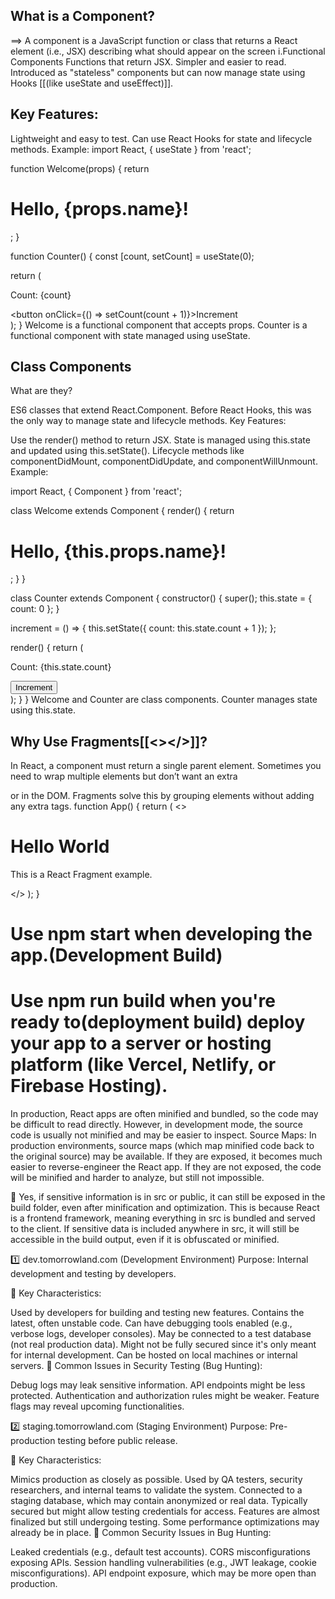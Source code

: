 ## What is a Component?
==> A component is a JavaScript function or class that returns a React element (i.e., JSX) describing what should appear on the screen
i.Functional Components
Functions that return JSX.
Simpler and easier to read.
Introduced as "stateless" components but can now manage state using Hooks [[(like useState and useEffect)]].

## Key Features:
Lightweight and easy to test.
Can use React Hooks for state and lifecycle methods.
Example:
import React, { useState } from 'react';

function Welcome(props) {
  return <h1>Hello, {props.name}!</h1>;
}

function Counter() {
  const [count, setCount] = useState(0);

  return (
    <div>
      <p>Count: {count}</p>
      <button onClick={() => setCount(count + 1)}>Increment</button>
    </div>
  );
}
Welcome is a functional component that accepts props.
Counter is a functional component with state managed using useState.

## Class Components
What are they?

ES6 classes that extend React.Component.
Before React Hooks, this was the only way to manage state and lifecycle methods.
Key Features:

Use the render() method to return JSX.
State is managed using this.state and updated using this.setState().
Lifecycle methods like componentDidMount, componentDidUpdate, and componentWillUnmount.
Example:

import React, { Component } from 'react';

class Welcome extends Component {
  render() {
    return <h1>Hello, {this.props.name}!</h1>;
  }
}

class Counter extends Component {
  constructor() {
    super();
    this.state = {
      count: 0
    };
  }

  increment = () => {
    this.setState({ count: this.state.count + 1 });
  };

  render() {
    return (
      <div>
        <p>Count: {this.state.count}</p>
        <button onClick={this.increment}>Increment</button>
      </div>
    );
  }
}
Welcome and Counter are class components.
Counter manages state using this.state.

## Why Use Fragments[[<></>]]?
In React, a component must return a single parent element.
Sometimes you need to wrap multiple elements but don’t want an extra <div> or <span> in the DOM.
Fragments solve this by grouping elements without adding any extra tags.
function App() {
  return (
    <>
      <h1>Hello World</h1>
      <p>This is a React Fragment example.</p>
    </>
  );
}


# Use npm start when developing the app.(Development Build)
# Use npm run build when you're ready to(deployment build) deploy your app to a server or hosting platform (like Vercel, Netlify, or Firebase Hosting).

In production, React apps are often minified and bundled, so the code may be difficult to read directly. However, in development mode, the source code is usually not minified and may be easier to inspect.
Source Maps: In production environments, source maps (which map minified code back to the original source) may be available. If they are exposed, it becomes much easier to reverse-engineer the React app. If they are not exposed, the code will be minified and harder to analyze, but still not impossible.

🚨 Yes, if sensitive information is in src or public, it can still be exposed in the build folder, even after minification and optimization.
This is because React is a frontend framework, meaning everything in src is bundled and served to the client. If sensitive data is included anywhere in src, it will still be accessible in the build output, even if it is obfuscated or minified.

1️⃣ dev.tomorrowland.com (Development Environment)
Purpose: Internal development and testing by developers.

🔹 Key Characteristics:

Used by developers for building and testing new features.
Contains the latest, often unstable code.
Can have debugging tools enabled (e.g., verbose logs, developer consoles).
May be connected to a test database (not real production data).
Might not be fully secured since it's only meant for internal development.
Can be hosted on local machines or internal servers.
🔹 Common Issues in Security Testing (Bug Hunting):

Debug logs may leak sensitive information.
API endpoints might be less protected.
Authentication and authorization rules might be weaker.
Feature flags may reveal upcoming functionalities.




2️⃣ staging.tomorrowland.com (Staging Environment)
Purpose: Pre-production testing before public release.

🔹 Key Characteristics:

Mimics production as closely as possible.
Used by QA testers, security researchers, and internal teams to validate the system.
Connected to a staging database, which may contain anonymized or real data.
Typically secured but might allow testing credentials for access.
Features are almost finalized but still undergoing testing.
Some performance optimizations may already be in place.
🔹 Common Security Issues in Bug Hunting:

Leaked credentials (e.g., default test accounts).
CORS misconfigurations exposing APIs.
Session handling vulnerabilities (e.g., JWT leakage, cookie misconfigurations).
API endpoint exposure, which may be more open than production.
